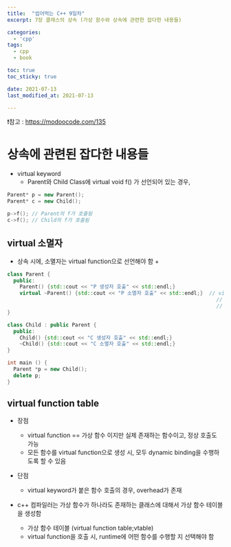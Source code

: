 ```yaml
---
title:  "씹어먹는 C++ 9일차"
excerpt: 7장 클래스의 상속 (가상 함수와 상속에 관련한 잡다한 내용들)

categories:
  - 'cpp'
tags:
  - cpp
  - book

toc: true
toc_sticky: true

date: 2021-07-13
last_modified_at: 2021-07-13

---
```


❗참고 : <https://modoocode.com/135>

# 상속에 관련된 잡다한 내용들

* virtual keyword
  + Parent와 Child Class에 virtual void f() 가 선언되어 있는 경우,

```cpp
Parent* p = new Parent();
Parent* c = new Child();

p->f(); // Parent의 f가 호출됨
c->f(); // Child의 f가 호출됨
```

## virtual 소멸자

* 상속 시에, 소멸자는 virtual function으로 선언해야 함
  + 

```cpp
class Parent {
  public:
    Parent() {std::cout << "P 생성자 호출" << std::endl;}
    virtual ~Parent() {std::cout << "P 소멸자 호출" << std::endl;}  // virtual이 아닌 경우,
                                                                    // main의 delete p에서 Parent의 소멸자를 호출
                                                                    // Child 부분 메모리 누수 발생 가능
}

class Child : public Parent {
  public:
    Child() {std::cout << "C 생성자 호출" << std::endl;}
    ~Child() {std::cout << "C 소멸자 호출" << std::endl;}
}

int main () {
  Parent *p = new Child();
  delete p;
}
```

## virtual function table

* 장점
  + virtual function == 가상 함수 이지만 실제 존재하는 함수이고, 정상 호출도 가능
  + 모든 함수를 virtual function으로 생성 시, 모두 dynamic binding을 수행하도록 할 수 있음

* 단점
  + virtual keyword가 붙은 함수 호출의 경우, overhead가 존재

* c++ 컴파일러는 가상 함수가 하나라도 존재하는 클래스에 대해서 가상 함수 테이블을 생성함
  + 가상 함수 테이블 (virtual function table;vtable)
  + virtual function을 호출 시, runtime에 어떤 함수를 수행할 지 선택해야 함

